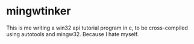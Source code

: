 # mingwtinker
This is me writing a win32 api tutorial program in c, to be cross-compiled using autotools and mingw32. Because I hate myself.
